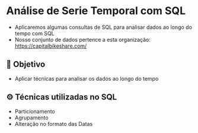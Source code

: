 # Análise de Serie Temporal com SQL
- Aplicaremos algumas consultas de SQL para analisar dados ao longo do tempo com SQL
- Nosso conjunto de dados pertence a esta organização: https://capitalbikeshare.com/
## 🤔 Objetivo 
- Aplicar técnicas para analisar os dados ao longo do tempo 

## ⚙ Técnicas utilizadas no SQL
- Particionamento
- Agrupamento
- Alteração no formato das Datas
